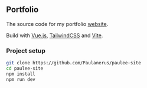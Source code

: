 ## Portfolio

The source code for my portfolio [website](https://paulee.dev).

Build with [Vue.js](https://vuejs.org/), [TailwindCSS](https://tailwindcss.com/) and [Vite](https://vitejs.dev/).

### Project setup

```bash
git clone https://github.com/Paulanerus/paulee-site
cd paulee-site
npm install
npm run dev
```
